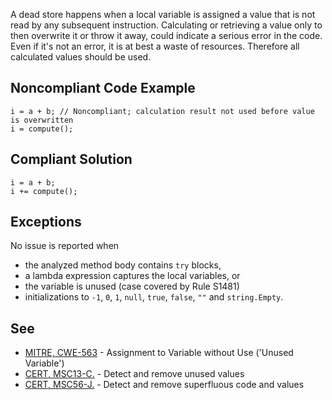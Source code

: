 
A dead store happens when a local variable is assigned a value that is not read by any subsequent instruction. Calculating or retrieving a value only to then overwrite it or throw it away, could indicate a serious error in the code. Even if it's not an error, it is at best a waste of resources. Therefore all calculated values should be used.

## Noncompliant Code Example


    i = a + b; // Noncompliant; calculation result not used before value is overwritten
    i = compute();


## Compliant Solution


    i = a + b;
    i += compute();


## Exceptions

No issue is reported when

- the analyzed method body contains `try` blocks,
- a lambda expression captures the local variables, or
- the variable is unused (case covered by Rule S1481)
- initializations to `-1`, `0`, `1`, `null`, `true`, `false`, `""`
  and `string.Empty`.


## See

- [MITRE, CWE-563](http://cwe.mitre.org/data/definitions/563.html) - Assignment to Variable without Use ('Unused Variable')
- [CERT, MSC13-C.](https://wiki.sei.cmu.edu/confluence/x/39UxBQ) - Detect and remove unused values
- [CERT, MSC56-J.](https://wiki.sei.cmu.edu/confluence/x/9DZGBQ) - Detect and remove superfluous code and values

